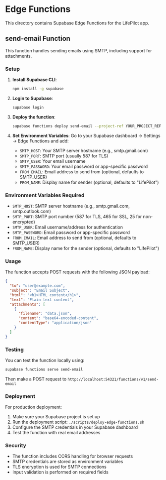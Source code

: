 # Edge Functions

This directory contains Supabase Edge Functions for the LifePilot app.

## send-email Function

This function handles sending emails using SMTP, including support for attachments.

### Setup

1. **Install Supabase CLI**:
   ```bash
   npm install -g supabase
   ```

2. **Login to Supabase**:
   ```bash
   supabase login
   ```

3. **Deploy the function**:
   ```bash
   supabase functions deploy send-email --project-ref YOUR_PROJECT_REF
   ```

4. **Set Environment Variables**:
   Go to your Supabase dashboard → Settings → Edge Functions and add:
   - `SMTP_HOST`: Your SMTP server hostname (e.g., smtp.gmail.com)
   - `SMTP_PORT`: SMTP port (usually 587 for TLS)
   - `SMTP_USER`: Your email username
   - `SMTP_PASSWORD`: Your email password or app-specific password
   - `FROM_EMAIL`: Email address to send from (optional, defaults to SMTP_USER)
   - `FROM_NAME`: Display name for sender (optional, defaults to "LifePilot")

### Environment Variables Required

- `SMTP_HOST`: SMTP server hostname (e.g., smtp.gmail.com, smtp.outlook.com)
- `SMTP_PORT`: SMTP port number (587 for TLS, 465 for SSL, 25 for non-encrypted)
- `SMTP_USER`: Email username/address for authentication
- `SMTP_PASSWORD`: Email password or app-specific password
- `FROM_EMAIL`: Email address to send from (optional, defaults to SMTP_USER)
- `FROM_NAME`: Display name for the sender (optional, defaults to "LifePilot")

### Usage

The function accepts POST requests with the following JSON payload:

```json
{
  "to": "user@example.com",
  "subject": "Email Subject",
  "html": "<h1>HTML content</h1>",
  "text": "Plain text content",
  "attachments": [
    {
      "filename": "data.json",
      "content": "base64-encoded-content",
      "contentType": "application/json"
    }
  ]
}
```

### Testing

You can test the function locally using:

```bash
supabase functions serve send-email
```

Then make a POST request to `http://localhost:54321/functions/v1/send-email`

### Deployment

For production deployment:

1. Make sure your Supabase project is set up
2. Run the deployment script: `./scripts/deploy-edge-functions.sh`
3. Configure the SMTP credentials in your Supabase dashboard
4. Test the function with real email addresses

### Security

- The function includes CORS handling for browser requests
- SMTP credentials are stored as environment variables
- TLS encryption is used for SMTP connections
- Input validation is performed on required fields
